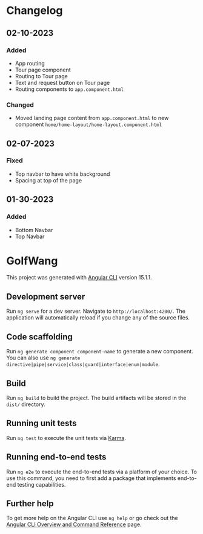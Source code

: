 # Changelog
## 02-10-2023
### Added
- App routing
- Tour page component
- Routing to Tour page
- Text and request button on Tour page
- Routing components to `app.component.html`

### Changed
- Moved landing page content from `app.component.html` to new component `home/home-layout/home-layout.component.html`

## 02-07-2023
### Fixed
- Top navbar to have white background
- Spacing at top of the page

## 01-30-2023
### Added
- Bottom Navbar
- Top Navbar

# GolfWang

This project was generated with [Angular CLI](https://github.com/angular/angular-cli) version 15.1.1.

## Development server

Run `ng serve` for a dev server. Navigate to `http://localhost:4200/`. The application will automatically reload if you change any of the source files.

## Code scaffolding

Run `ng generate component component-name` to generate a new component. You can also use `ng generate directive|pipe|service|class|guard|interface|enum|module`.

## Build

Run `ng build` to build the project. The build artifacts will be stored in the `dist/` directory.

## Running unit tests

Run `ng test` to execute the unit tests via [Karma](https://karma-runner.github.io).

## Running end-to-end tests

Run `ng e2e` to execute the end-to-end tests via a platform of your choice. To use this command, you need to first add a package that implements end-to-end testing capabilities.

## Further help

To get more help on the Angular CLI use `ng help` or go check out the [Angular CLI Overview and Command Reference](https://angular.io/cli) page.
